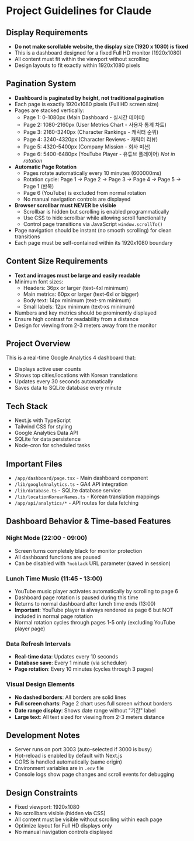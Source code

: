 # Project Guidelines for Claude

## Display Requirements
- **Do not make scrollable website, the display size (1920 x 1080) is fixed**
- This is a dashboard designed for a fixed Full HD monitor (1920x1080)
- All content must fit within the viewport without scrolling
- Design layouts to fit exactly within 1920x1080 pixels

## Pagination System
- **Dashboard is paginated by height, not traditional pagination**
- Each page is exactly 1920x1080 pixels (Full HD screen size)
- Pages are stacked vertically:
  - Page 1: 0-1080px (Main Dashboard - 실시간 데이터)
  - Page 2: 1080-2160px (User Metrics Chart - 사용자 통계 차트)
  - Page 3: 2160-3240px (Character Rankings - 캐릭터 순위)
  - Page 4: 3240-4320px (Character Reviews - 캐릭터 리뷰)
  - Page 5: 4320-5400px (Company Mission - 회사 미션)
  - Page 6: 5400-6480px (YouTube Player - 유튜브 플레이어) *Not in rotation*
- **Automatic Page Rotation**
  - Pages rotate automatically every 10 minutes (600000ms)
  - Rotation cycle: Page 1 → Page 2 → Page 3 → Page 4 → Page 5 → Page 1 (반복)
  - Page 6 (YouTube) is excluded from normal rotation
  - No manual navigation controls are displayed
- **Browser scrollbar must NEVER be visible**
  - Scrollbar is hidden but scrolling is enabled programmatically
  - Use CSS to hide scrollbar while allowing scroll functionality
  - Control page transitions via JavaScript `window.scrollTo()`
- Page navigation should be instant (no smooth scrolling) for clean transitions
- Each page must be self-contained within its 1920x1080 boundary

## Content Size Requirements
- **Text and images must be large and easily readable**
- Minimum font sizes:
  - Headers: 36px or larger (text-4xl minimum)
  - Main metrics: 60px or larger (text-6xl or bigger)
  - Body text: 14px minimum (text-sm minimum)
  - Small labels: 12px minimum (text-xs minimum)
- Numbers and key metrics should be prominently displayed
- Ensure high contrast for readability from a distance
- Design for viewing from 2-3 meters away from the monitor

## Project Overview
This is a real-time Google Analytics 4 dashboard that:
- Displays active user counts
- Shows top cities/locations with Korean translations
- Updates every 30 seconds automatically
- Saves data to SQLite database every minute

## Tech Stack
- Next.js with TypeScript
- Tailwind CSS for styling
- Google Analytics Data API
- SQLite for data persistence
- Node-cron for scheduled tasks

## Important Files
- `/app/dashboard/page.tsx` - Main dashboard component
- `/lib/googleAnalytics.ts` - GA4 API integration
- `/lib/database.ts` - SQLite database service
- `/lib/locationKoreanNames.ts` - Korean translation mappings
- `/app/api/analytics/*` - API routes for data fetching

## Dashboard Behavior & Time-based Features

### Night Mode (22:00 - 09:00)
- Screen turns completely black for monitor protection
- All dashboard functions are paused
- Can be disabled with `?noblack` URL parameter (saved in session)

### Lunch Time Music (11:45 - 13:00)
- YouTube music player activates automatically by scrolling to page 6
- Dashboard page rotation is paused during this time
- Returns to normal dashboard after lunch time ends (13:00)
- **Important**: YouTube player is always rendered as page 6 but NOT included in normal page rotation
- Normal rotation cycles through pages 1-5 only (excluding YouTube player page)

### Data Refresh Intervals
- **Real-time data**: Updates every 10 seconds
- **Database save**: Every 1 minute (via scheduler)
- **Page rotation**: Every 10 minutes (cycles through 3 pages)

### Visual Design Elements
- **No dashed borders**: All borders are solid lines
- **Full screen charts**: Page 2 chart uses full screen without borders
- **Date range display**: Shows date range without "기간" label
- **Large text**: All text sized for viewing from 2-3 meters distance

## Development Notes
- Server runs on port 3003 (auto-selected if 3000 is busy)
- Hot-reload is enabled by default with Next.js
- CORS is handled automatically (same origin)
- Environment variables are in `.env` file
- Console logs show page changes and scroll events for debugging

## Design Constraints
- Fixed viewport: 1920x1080
- No scrollbars visible (hidden via CSS)
- All content must be visible without scrolling within each page
- Optimize layout for Full HD displays only
- No manual navigation controls displayed